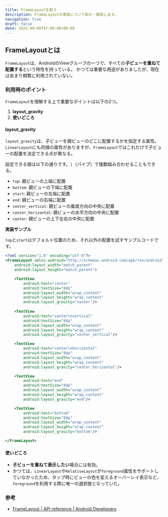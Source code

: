 ```yaml
---
title: FrameLayoutを扱う
description: FrameLayoutの実装について紹介・解説します。
navigation: true
draft: false
date: 2025-09-08T07:00:00+09:00
---
```



## FrameLayoutとは

`FrameLayout`は、AndroidのViewグループの一つで、すべての**子ビューを重ねて配置する**という特性を持っている。
かつては重要な用途がありましたが、現在はあまり頻繁に利用されていない。

### 利用時のポイント

`FrameLayout`を理解する上で重要なポイントは以下の2つ。

1.  **layout\_gravity**
2.  **使いどころ**

#### layout\_gravity

`layout_gravity`は、子ビューを親ビューのどこに配置するかを指定する属性。
`LinearLayout`にも同様の属性がありますが、`FrameLayout`ではこれだけで子ビューの配置を決定できる点が異なる。

設定できる値は以下の通りです。`|`（パイプ）で複数組み合わせることもできる。

  * `top`: 親ビューの上端に配置
  * `bottom`: 親ビューの下端に配置
  * `start`: 親ビューの左端に配置
  * `end`: 親ビューの右端に配置
  * `center_vertical`: 親ビューの垂直方向の中央に配置
  * `center_horizontal`: 親ビューの水平方向の中央に配置
  * `center`: 親ビューの上下左右の中央に配置

**実装サンプル**

`top`と`start`はデフォルト位置のため、それ以外の配置を試すサンプルコードです。

```xml
<?xml version="1.0" encoding="utf-8"?>
<FrameLayout xmlns:android="http://schemas.android.com/apk/res/android"
    android:layout_width="match_parent"
    android:layout_height="match_parent">

    <TextView
        android:text="center"
        android:textSize="8dp"
        android:layout_width="wrap_content"
        android:layout_height="wrap_content"
        android:layout_gravity="center"/>
        
    <TextView
        android:text="center\nvertical"
        android:textSize="8dp"
        android:layout_width="wrap_content"
        android:layout_height="wrap_content"
        android:layout_gravity="center_vertical"/>

    <TextView
        android:text="center\nhorizontal"
        android:textSize="8dp"
        android:layout_width="wrap_content"
        android:layout_height="wrap_content"
        android:layout_gravity="center_horizontal"/>

    <TextView
        android:text="end"
        android:textSize="8dp"
        android:layout_width="wrap_content"
        android:layout_height="wrap_content"
        android:layout_gravity="end"/>

    <TextView
        android:text="bottom"
        android:textSize="8dp"
        android:layout_width="wrap_content"
        android:layout_height="wrap_content"
        android:layout_gravity="bottom"/>

</FrameLayout>
```

#### 使いどころ

- **子ビューを重ねて表示したい**場合には有効。
- かつては、`LinearLayout`や`RelativeLayout`が`foreground`属性をサポートしていなかったため、タップ時にビューの色を変えるオーバーレイ表示など、`foreground`を利用する際に唯一の選択肢となっていた。

### 参考

 * [FrameLayout | API reference | Android Developers](https://developer.android.com/reference/android/widget/FrameLayout)
